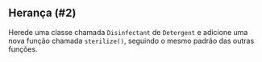 ## Herança (#2)

Herede uma classe chamada `Disinfectant` de `Detergent` e adicione uma nova função chamada `sterilize()`, seguindo o mesmo padrão das outras funções.